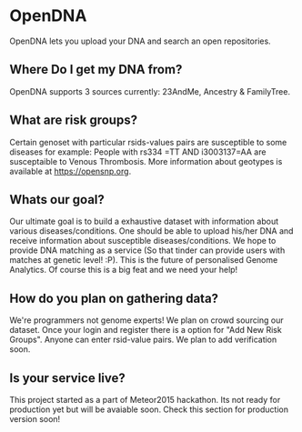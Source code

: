 # OpenDNA

OpenDNA lets you upload your DNA and search an open repositories.  
  
## Where Do I get my DNA from?
OpenDNA supports 3 sources currently: 23AndMe, Ancestry & FamilyTree.

## What are risk groups?
Certain genoset with particular rsids-values pairs are susceptible to some diseases for example: People with 
rs334 =TT AND i3003137=AA are susceptaible to Venous Thrombosis.
More information about geotypes is available at https://opensnp.org.  

## Whats our goal?
Our ultimate goal is to build a exhaustive dataset with information about various diseases/conditions. One should be able to upload his/her DNA and receive information about susceptible diseases/conditions. We hope to provide DNA matching as a service (So that tinder can provide users with matches at genetic level! :P). This is the future of personalised Genome Analytics. Of course this is a big feat and we need your help!

## How do you plan on gathering data?
We're programmers not genome experts! We plan on crowd sourcing our dataset. Once your login and register there is a option for "Add New Risk Groups". Anyone can enter rsid-value pairs. We plan to add verification soon.

## Is your service live?
This project started as a part of Meteor2015 hackathon. Its not ready for production yet but will be avaiable soon. Check this section for production version soon!

